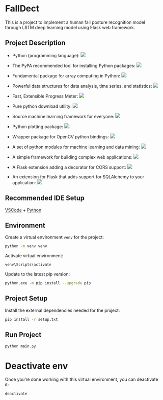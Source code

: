 # FallDect
This is a project to implement a human fall posture recognition model through LSTM deep learning model using Flask web framework.

## Project Description

- Python (programming language): <a href="https://www.python.org/downloads/release/python-31010/" alt="Python"><img src="https://img.shields.io/badge/python-v3.10.10-blue?logo=python" /></a>

- The PyPA recommended tool for installing Python packages: <a href="https://pypi.org/project/pip/" alt="pip"><img src="https://img.shields.io/badge/pypi-v23.0.1-blue?logo=pypi" /></a>

- Fundamental package for array computing in Python: <a href="https://numpy.org/" alt="numpy"><img src="https://img.shields.io/badge/numpy-v1.24.2-blue?logo=numpy" /></a>

- Powerful data structures for data analysis, time series, and statistics: <a href="https://pandas.pydata.org/" alt="pandas"><img src="https://img.shields.io/badge/pandas-v1.5.3-blue?logo=pandas" /></a>

- Fast, Extensible Progress Meter: <a href="https://tqdm.github.io/" alt="tqdm"><img src="https://img.shields.io/badge/tqdm-v4.65.0-blue?logo=tqdm" /></a>

- Pure python download utility: <a href="https://pypi.org/project/wget/" alt="wget"><img src="https://img.shields.io/badge/wget-v3.2-blue?logo=wget" /></a>

- Source machine learning framework for everyone: <a href="https://www.tensorflow.org/" alt="tensorflow"><img src="https://img.shields.io/badge/tensorflow-v2.11.1-blue?logo=tensorflow" /></a>

- Python plotting package: <a href="https://matplotlib.org/" alt="matplotlib"><img src="https://img.shields.io/badge/matplotlib-v3.7.1-blue?logo=matplotlib" /></a>

- Wrapper package for OpenCV python bindings: <a href="https://github.com/opencv/opencv-python" alt="opencv-python"><img src="https://img.shields.io/badge/opencv python-v4.7.0.72-blue?logo=opencv" /></a>

- A set of python modules for machine learning and data mining: <a href="https://scikit-learn.org/stable/" alt="scikit learn"><img src="https://img.shields.io/badge/scikit learn-v1.2.2-blue?logo=scikitlearn" /></a>

- A simple framework for building complex web applications: <a href="https://pypi.org/project/Flask/" alt="flask"><img src="https://img.shields.io/badge/flask-v2.2.3-blue?logo=flask" /></a>

- A Flask extension adding a decorator for CORS support: <a href="https://pypi.org/project/Flask-Cors/" alt="flask cors"><img src="https://img.shields.io/badge/flask cors-v3.0.10-blue?logo=flask-cors" /></a>

- An extension for Flask that adds support for SQLAlchemy to your application: <a href="https://pypi.org/project/Flask-SQLAlchemy/" alt="flask_sqlalchemy"><img src="https://img.shields.io/badge/flask_sqlalchemy-v3.0.3-blue?logo=flask_sqlalchemy" /></a>


## Recommended IDE Setup

[VSCode](https://code.visualstudio.com/) + [Python](https://www.python.org/downloads/release/python-31010/)
## Environment
Create a virtual environment `venv` for the project:
```sh
python -m venv venv
```
Activate virtual environment:
```sh
venv\Scripts\activate
```
Update to the latest pip version:
```sh
python.exe -m pip install --upgrade pip
```

## Project Setup
Install the external dependencies needed for the project:
```sh
pip install -r setup.txt
```

## Run Project
```sh
python main.py
```

# Deactivate env

Once you’re done working with this virtual environment, you can deactivate it:
```sh
deactivate
```
